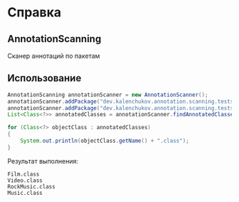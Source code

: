 # Справка
## AnnotationScanning
Сканер аннотаций по пакетам

## Использование
```java
AnnotationScanning annotationScanner = new AnnotationScanner();
annotationScanner.addPackage("dev.kalenchukov.annotation.scanning.tests.packages.films");
annotationScanner.addPackage("dev.kalenchukov.annotation.scanning.tests.packages.musics");
List<Class<?>> annotatedClasses = annotationScanner.findAnnotatedClasses(MyAnnotation.class);

for (Class<?> objectClass : annotatedClasses)
{
	System.out.println(objectClass.getName() + ".class");
}
```

Результат выполнения:
```
Film.class
Video.class
RockMusic.class
Music.class
```
